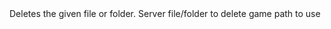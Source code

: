 <function name="Delete" parent="filesystem" type="libraryfunc">
	<description>
		Deletes the given file or folder.
		<added version="0.4"></added>
	</description>
	<realm>Server</realm>
	<args>
		<arg name="fileName" type="string">file/folder to delete</arg>
		<arg name="gamePath" type="string" default="DATA">game path to use</arg>
	</args>
</function>